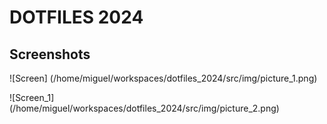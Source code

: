 # DOTFILES 2024 

## Screenshots
![Screen] (/home/miguel/workspaces/dotfiles_2024/src/img/picture_1.png)

![Screen_1] (/home/miguel/workspaces/dotfiles_2024/src/img/picture_2.png)

